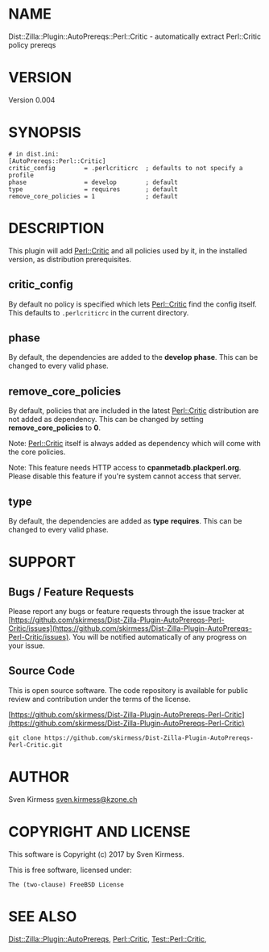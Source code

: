 # NAME

Dist::Zilla::Plugin::AutoPrereqs::Perl::Critic - automatically extract Perl::Critic policy prereqs

# VERSION

Version 0.004

# SYNOPSIS

    # in dist.ini:
    [AutoPrereqs::Perl::Critic]
    critic_config        = .perlcriticrc  ; defaults to not specify a profile
    phase                = develop        ; default
    type                 = requires       ; default
    remove_core_policies = 1              ; default

# DESCRIPTION

This plugin will add [Perl::Critic](https://metacpan.org/pod/Perl::Critic) and all policies used by it,
in the installed version, as distribution prerequisites.

## critic\_config

By default no policy is specified which lets [Perl::Critic](https://metacpan.org/pod/Perl::Critic)
find the config itself. This defaults to `.perlcriticrc` in the current
directory.

## phase

By default, the dependencies are added to the **develop** **phase**. This can be
changed to every valid phase.

## remove\_core\_policies

By default, policies that are included in the latest
[Perl::Critic](https://metacpan.org/pod/Perl::Critic) distribution are not added as dependency. This
can be changed by setting **remove\_core\_policies** to **0**.

Note: [Perl::Critic](https://metacpan.org/pod/Perl::Critic) itself is always added as dependency
which will come with the core policies.

Note: This feature needs HTTP access to **cpanmetadb.plackperl.org**. Please
disable this feature if you're system cannot access that server.

## type

By default, the dependencies are added as **type** **requires**. This can be changed
to every valid phase.

# SUPPORT

## Bugs / Feature Requests

Please report any bugs or feature requests through the issue tracker
at [https://github.com/skirmess/Dist-Zilla-Plugin-AutoPrereqs-Perl-Critic/issues](https://github.com/skirmess/Dist-Zilla-Plugin-AutoPrereqs-Perl-Critic/issues).
You will be notified automatically of any progress on your issue.

## Source Code

This is open source software. The code repository is available for
public review and contribution under the terms of the license.

[https://github.com/skirmess/Dist-Zilla-Plugin-AutoPrereqs-Perl-Critic](https://github.com/skirmess/Dist-Zilla-Plugin-AutoPrereqs-Perl-Critic)

    git clone https://github.com/skirmess/Dist-Zilla-Plugin-AutoPrereqs-Perl-Critic.git

# AUTHOR

Sven Kirmess <sven.kirmess@kzone.ch>

# COPYRIGHT AND LICENSE

This software is Copyright (c) 2017 by Sven Kirmess.

This is free software, licensed under:

    The (two-clause) FreeBSD License

# SEE ALSO

[Dist::Zilla::Plugin::AutoPrereqs](https://metacpan.org/pod/Dist::Zilla::Plugin::AutoPrereqs),
[Perl::Critic](https://metacpan.org/pod/Perl::Critic),
[Test::Perl::Critic](https://metacpan.org/pod/Test::Perl::Critic),
